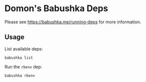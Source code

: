 # Domon's Babushka Deps

Please see https://babushka.me/running-deps for more information.

## Usage

List available deps:

    babushka list

Run the `rbenv` dep:

    babushka rbenv

